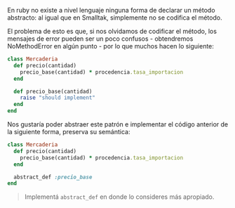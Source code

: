 En ruby no existe a nivel lenguaje ninguna forma de declarar un método abstracto: al igual que en Smalltak, simplemente no se codifica el método.

El problema de esto es que, si nos olvidamos de codificar el método, los mensajes de error pueden ser un poco confusos - obtendremos NoMethodError en algún punto - por lo que muchos hacen lo siguiente:

```ruby
class Mercaderia
  def precio(cantidad)
    precio_base(cantidad) * procedencia.tasa_importacion
  end

  def precio_base(cantidad)
    raise "should implement"
  end
end
```

Nos gustaría poder abstraer este patrón e implementar el código anterior de la siguiente forma, preserva su semántica:

```ruby
class Mercaderia
  def precio(cantidad)
    precio_base(cantidad) * procedencia.tasa_importacion
  end

  abstract_def :precio_base
end
```

> Implementá `abstract_def` en donde lo consideres más apropiado.
